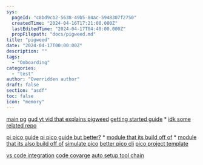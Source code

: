 ```yaml
---
sys:
  pageId: "c8bd9cb2-5638-49b5-84ac-5948307f2750"
  createdTime: "2024-04-16T17:21:00.000Z"
  lastEditedTime: "2024-04-17T04:40:00.000Z"
  propFilepath: "docs/pigweed.md"
title: "pigweed"
date: "2024-04-17T00:00:00Z"
description: ""
tags:
  - "Onboarding"
categories:
  - "test"
author: "Overridden author"
draft: false
section: "asdf"
toc: false
icon: "memory"
---
```


[main pg](https://pigweed.dev/) [gud yt vid that
explains pigweed](https://www.youtube.com/watch?v=EyLXoWTB_c4) [getting
started guide](https://pigweed.dev/docs/getting_started.html#express-setup) * [idk
some related repo](https://pigweed.googlesource.com/pigweed/sample_project/+/main/README.md#Tokenized-Logging)

[pi pico
guide](https://pigweed.dev/targets/rp2040/target_docs.html) [pi
pico guide but better?](https://pigweed.dev/targets/rp2040_pw_system/target_docs.html) * [module
that its build off of](https://pigweed.dev/targets/rp2040_pw_system/target_docs.html) * [module that its
also build off of](https://pigweed.dev/pw_system/#target-bringup) [simulate
pico](https://pigweed.dev/targets/host_device_simulator/target_docs.html) [better
pico cli](https://pigweed.dev/pw_console/py/pw_console/docs/user_guide.html#module-pw-console-user-guide) [pico
project template](https://github.com/kaycebasques/pw_template/tree/main)

[vs code
integration](https://pigweed.dev/docs/editors.html#docs-editors) [code
covarge](https://pigweed.dev/build_system.html#code-coverage) [auto
setup tool chain](https://pigweed.dev/pw_env_setup/#using-pw-env-setup-in-your-project)
